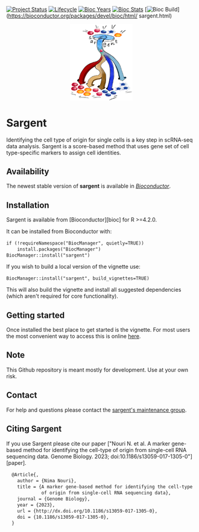 [![Project Status](http://www.repostatus.org/badges/latest/active.svg)](http://www.repostatus.org/#active)
[![Lifecycle](https://img.shields.io/badge/lifecycle-stable-brightgreen.svg)](https://www.tidyverse.org/lifecycle/#stable)
[![Bioc Years](https://bioconductor.org/shields/years-in-bioc/sargent.svg)](https://bioconductor.org/packages/devel/bioc/html/sargent.html)
[![Bioc Stats](https://bioconductor.org/shields/downloads/sargent.svg)](https://bioconductor.org/packages/devel/bioc/html/sargent.html)
[![Bioc Build](https://bioconductor.org/shields/build/devel/bioc/sargent.svg)](https://bioconductor.org/packages/devel/bioc/html/
sargent.html)

<p align="center" width="100%">
<img width="33%" src="vignettes/sargent-logo.png"> 
</p>

# Sargent

Identifying the cell type of origin for single cells is a key step in scRNA-seq
data analysis. Sargent is a score-based method that uses gene set of cell
type-specific markers to assign cell identities.


## Availability 

The newest stable version of **sargent** is available in 
*[Bioconductor](https://bioconductor.org/packages/sargent)*. 


## Installation

Sargent is available from [Bioconductor][bioc] for R >=4.2.0.

It can be installed from Bioconductor with:

```{r}
if (!requireNamespace("BiocManager", quietly=TRUE))
    install.packages("BiocManager")
BiocManager::install("sargent")
```

If you wish to build a local version of the vignette use:

```{r}
BiocManager::install("sargent", build_vignettes=TRUE)
```

This will also build the vignette and install all suggested dependencies (which
aren't required for core functionality).


## Getting started

Once installed the best place to get started is the vignette. For most users
the most convenient way to access this is online [here][vignette].


## Note

This Github repository is meant mostly for development. Use at your own risk.


## Contact

For help and questions please contact the [sargent's maintenance group](mailto:ni.nouri@gmail.com).


## Citing Sargent

If you use Sargent please cite our paper ["Nouri N. et al. A marker gene-based
method for identifying the cell-type of origin from single-cell RNA sequencing
data. Genome Biology. 2023; doi:10.1186/s13059-017-1305-0"][paper].

```
  @Article{,
    author = {Nima Nouri},
    title = {A marker gene-based method for identifying the cell-type 
             of origin from single-cell RNA sequencing data},
    journal = {Genome Biology},
    year = {2023},
    url = {http://dx.doi.org/10.1186/s13059-017-1305-0},
    doi = {10.1186/s13059-017-1305-0},
  }
```

[vignette]: https://bioconductor.org/packages/devel/bioc/vignettes/sargent/inst/doc/Sargent-Vignette.html